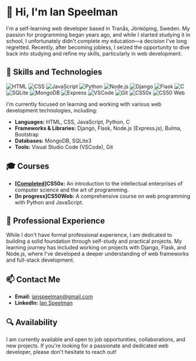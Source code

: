 # 👋 Hi, I'm Ian Speelman

I'm a self-learning web developer based in Tranås, Jönköping, Sweden. My passion for programming began years ago, and while I started studying it in school, I unfortunately didn't complete my education—a decision I've long regretted. Recently, after becoming jobless, I seized the opportunity to dive back into studying and refine my skills, particularly in web development.

## 🚀 Skills and Technologies
![HTML](https://img.shields.io/badge/HTML-E34F26?style=flat&logo=html5&logoColor=white)
![CSS](https://img.shields.io/badge/CSS-1572B6?style=flat&logo=css3&logoColor=white)
![JavaScript](https://img.shields.io/badge/JavaScript-F7DF1E?style=flat&logo=javascript&logoColor=black)
![Python](https://img.shields.io/badge/Python-3776AB?style=flat&logo=python&logoColor=white)
![Node.js](https://img.shields.io/badge/Node.js-339933?style=flat&logo=nodedotjs&logoColor=white)
![Django](https://img.shields.io/badge/Django-092E20?style=flat&logo=django&logoColor=white)
![Flask](https://img.shields.io/badge/Flask-000000?style=flat&logo=flask&logoColor=white)
![C](https://img.shields.io/badge/C-A8B9CC?style=flat&logo=c&logoColor=white)
![SQLite](https://img.shields.io/badge/SQLite-003B57?style=flat&logo=sqlite&logoColor=white)
![MongoDB](https://img.shields.io/badge/MongoDB-47A248?style=flat&logo=mongodb&logoColor=white)
![Express](https://img.shields.io/badge/Express-000000?style=flat&logo=express&logoColor=white)
![VSCode](https://img.shields.io/badge/VS_Code-007ACC?style=flat&logo=visual-studio-code&logoColor=white)
![Git](https://img.shields.io/badge/Git-F05032?style=flat&logo=git&logoColor=white)
![CS50x](https://img.shields.io/badge/CS50x-Completed-blue?style=flat)
![CS50 Web](https://img.shields.io/badge/CS50%20Web-Completed-blue?style=flat)

I'm currently focused on learning and working with various web development technologies, including:

- **Languages:** HTML, CSS, JavaScript, Python, C
- **Frameworks & Libraries:** Django, Flask, Node.js (Express.js), Bulma, Bootstrap
- **Databases:** MongoDB, SQLite3
- **Tools:** Visual Studio Code (VSCode), Git

## 🎓 Courses

- **[[Completed]](https://certificates.cs50.io/866fd501-3ec5-4b94-a1a7-713c79214263.pdf?size=letter)CS50x:** An introduction to the intellectual enterprises of computer science and the art of programming.
- **[In progress]CS50Web:** A comprehensive course on web programming with Python and JavaScript.

## 💼 Professional Experience

While I don't have formal professional experience, I am dedicated to building a solid foundation through self-study and practical projects. My learning journey has included working on projects with Django, Flask, and Node.js, where I've developed a deeper understanding of web frameworks and full-stack development.

## 📫 Contact Me

- **Email:** [ianspeelman@gmail.com](mailto:ianspeelman@gmail.com)
- **LinkedIn:** [Ian Speelman](https://www.linkedin.com/in/ian-speelman-6200aa132/)

## 🔍 Availability

I am currently available and open to job opportunities, collaborations, and new projects. If you're looking for a passionate and dedicated web developer, please don't hesitate to reach out!
